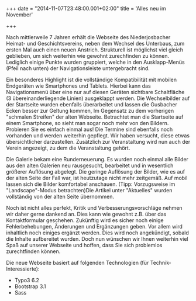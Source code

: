 +++
date = "2014-11-07T23:48:00.001+02:00"
title = 'Alles neu im November'


+++

Nach mittlerweile 7 Jahren erhält die Webseite des Niederjosbacher Heimat- und Geschichtsvereins, neben dem Wechsel des Unterbaus, zum ersten Mal auch einen neuen Anstrich. Strukturell ist möglichst viel gleich geblieben, um sich weiterhin wie gewohnt zurechfinden zu können. Lediglich einige Punkte wurden gruppiert, welche in den Ausklapp-Menüs (Pfeil nach unten) der Navigationsleiste untergebracht sind.

Ein besonderes Highlight ist die vollständige Kompatibilität mit mobilen Endgeräten wie Smartphones und Tablets. Hierbei kann das Navigationsmenü über eine nur auf diesen Geräten sichtbare Schaltfläche (3 übereinanderliegende Linien) ausgeklappt werden. Die Wechselbilder auf der Startseite wurden ebenfalls überarbeitet und lassen die Gusbacher Ecken besser zur Geltung kommen, Im Gegensatz zu dem vorherigen "schmalen Streifen" der alten Webseite. Betrachtet man die Startseite auf einem Smartphone, so sieht man sogar noch mehr von den Bildern. Probieren Sie es einfach einmal aus! Die Termine sind ebenfalls noch vorhanden und werden weiterhin gepflegt. Wir haben versucht, diese etwas übersichtlicher darzustellen. Zusätzlich zur Veranstaltung wird nun auch der Verein angezeigt, zu dem die Veranstaltung gehört.

Die Galerie bekam eine Runderneuerung. Es wurden noch einmal alle Bilder aus den alten Galerien neu rausgesucht, bearbeitet und in wesentlich größerer Auflösung abgelegt. Die geringe Auflösung der Bilder, wie es auf der alten Seite der Fall war, ist heutzutage nicht mehr zeitgemäß. Auf mobil lassen sich die Bilder komfortabel anschauen. (Tipp: Vorzugsweise im "Landscape"-Modus betrachten)Die Artikel unter "Aktuelles" wurden vollständig von der alten Seite übernommen. 

Noch ist nicht alles perfekt, Kritik und Verbesserungsvorschläge nehmen wir daher gerne dankend an. Dies kann wie gewohnt z.B. über das Kontaktformular geschehen. Zukünftig wird es sicher noch einige Fehlerbehebungen, Änderungen und Ergänzungen geben. Vor allem wird inhaltlich noch einiges ergänzt werden. Dies wird noch angekündigt, sobald die Inhalte aufbereitet wurden.
Doch nun wünschen wir Ihnen weiterhin viel Spaß auf unserer Webseite und hoffen, dass Sie sich problemlos zurechtfinden können.

Die neue Webseite basiert auf folgenden Technologien (für Technik-Interessierte):

- Typo3 6.2
- Bootstrap 3.1
- Sass

